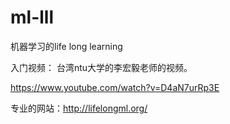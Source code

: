 # ml-lll
机器学习的life long learning

入门视频：
台湾ntu大学的李宏毅老师的视频。

https://www.youtube.com/watch?v=D4aN7urRp3E

专业的网站：http://lifelongml.org/

